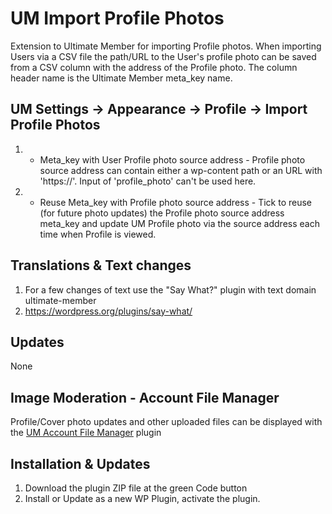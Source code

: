 # UM Import Profile Photos
Extension to Ultimate Member for importing Profile photos. When importing Users via a CSV file the path/URL to the User's profile photo can be saved from a CSV column with the address of the Profile photo. The column header name is the Ultimate Member meta_key name.

## UM Settings -> Appearance -> Profile -> Import Profile Photos
1. *  Meta_key with User Profile photo source address - Profile photo source address can contain either a wp-content path or an URL with 'https://'. Input of 'profile_photo' can't be used here.
2. *  Reuse Meta_key with Profile photo source address - Tick to reuse (for future photo updates) the Profile photo source address meta_key and update UM Profile photo via the source address each time when Profile is viewed.

## Translations & Text changes
1. For a few changes of text use the "Say What?" plugin with text domain ultimate-member
2. https://wordpress.org/plugins/say-what/


## Updates
None

## Image Moderation - Account File Manager
Profile/Cover photo updates and other uploaded files can be displayed with the <a href="https://github.com/MissVeronica/um-account-file-manager">UM Account File Manager</a> plugin

## Installation & Updates
1. Download the plugin ZIP file at the green Code button
2. Install or Update as a new WP Plugin, activate the plugin.
